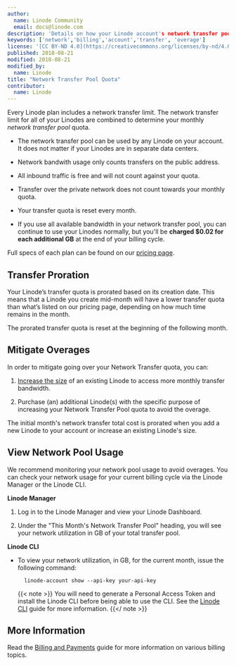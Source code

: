 ```yaml
---
author:
  name: Linode Community
  email: docs@linode.com
description: 'Details on how your Linode account's network transfer pool quota is calculated and billed.
keywords: ['network','billing','account','transfer', 'overage']
license: '[CC BY-ND 4.0](https://creativecommons.org/licenses/by-nd/4.0)'
published: 2018-08-21
modified: 2018-08-21
modified_by:
  name: Linode
title: "Network Transfer Pool Quota"
contributor:
  name: Linode
---
```

Every Linode plan includes a network transfer limit. The network transfer limit for all of your Linodes are combined to determine your monthly *network transfer pool* quota.

- The network transfer pool can be used by any Linode on your account. It does not matter if your Linodes are in separate data centers.

- Network bandwith usage only counts transfers on the public address.

- All inbound traffic is free and will not count against your quota.

- Transfer over the private network does not count towards your monthly quota.

- Your transfer quota is reset every month.

- If you use all available bandwidth in your network transfer pool, you can continue to use your Linodes normally, but you'll be **charged $0.02 for each additional GB** at the end of your billing cycle.

Full specs of each plan can be found on our [pricing page](https://www.linode.com/pricing).

## Transfer Proration

Your Linode’s transfer quota is prorated based on its creation date. This means that a Linode you create mid-month will have a lower transfer quota than what’s listed on our pricing page, depending on how much time remains in the month.

The prorated transfer quota is reset at the beginning of the following month.

## Mitigate Overages

In order to mitigate going over your Network Transfer quota, you can:

1. [Increase the size](https://linode.com/docs/platform/disk-images/resizing-a-linode/) of an existing Linode to access more monthly transfer bandwidth.

1. Purchase (an) additional Linode(s) with the specific purpose of increasing your Network Transfer Pool quota to avoid the overage.

The initial month's network transfer total cost is prorated when you add a new Linode to your account or increase an existing Linode's size.

## View Network Pool Usage

We recommend monitoring your network pool usage to avoid overages. You can check your network usage for your current billing cycle via the Linode Manager or the Linode CLI.

**Linode Manager**

1. Log in to the Linode Manager and view your Linode Dashboard.

1. Under the "This Month's Network Transfer Pool" heading, you will see your network utilization in GB of your total transfer pool.

**Linode CLI**

- To view your network utilization, in GB, for the current month, issue the following command:

        linode-account show --api-key your-api-key

    {{< note >}}
You will need to generate a Personal Access Token and install the Linode CLI before being able to use the CLI. See the [Linode CLI](/docs/platform/api/using-the-linode-cli/) guide for more information.
    {{</ note >}}

## More Information

Read the [Billing and Payments](/docs/platform/billing-and-support/billing-and-payments/) guide for more information on various billing topics.